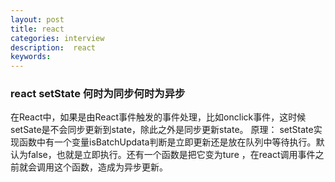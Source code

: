 ```yaml
---
layout: post
title: react
categories: interview
description:  react
keywords: 
---
```


### react setState 何时为同步何时为异步
在React中，如果是由React事件触发的事件处理，比如onclick事件，这时候setSate是不会同步更新到state，除此之外是同步更新state。
原理： setState实现函数中有一个变量isBatchUpdata判断是立即更新还是放在队列中等待执行。默认为false，也就是立即执行。还有一个函数是把它变为ture ，在react调用事件之前就会调用这个函数，造成为异步更新。